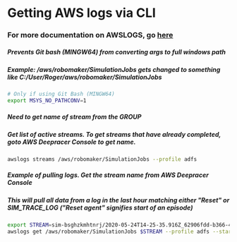 # Getting AWS logs via CLI
### For more documentation on AWSLOGS, go [here](https://github.com/jorgebastida/awslogs)

##### Prevents Git bash (MINGW64) from converting args to full windows path
##### Example: /aws/robomaker/SimulationJobs gets changed to something like C:/User/Roger/aws/robomaker/SimulationJobs
```bash
# Only if using Git Bash (MINGW64)
export MSYS_NO_PATHCONV=1
```
##### Need to get name of stream from the GROUP
##### Get list of *active* streams.  To get streams that have already completed, goto AWS Deepracer Console to get name.
```bash
awslogs streams /aws/robomaker/SimulationJobs --profile adfs
```
##### Example of pulling logs.  Get the stream name from AWS Deepracer Console
##### This will pull all data from a log in the last hour matching either "Reset" or SIM_TRACE_LOG ("Reset agent" signifies start of an episode)
```bash
export STREAM=sim-bsghzkmhtnrj/2020-05-24T14-25-35.916Z_62906fdd-b366-4702-b037-1f71fb05e422/SimulationApplicationLogs
awslogs get /aws/robomaker/SimulationJobs $STREAM --profile adfs --start='1 hour' --filter-pattern=?Reset\ ?SIM_TRACE_LOG > sim-24may.log
```
 